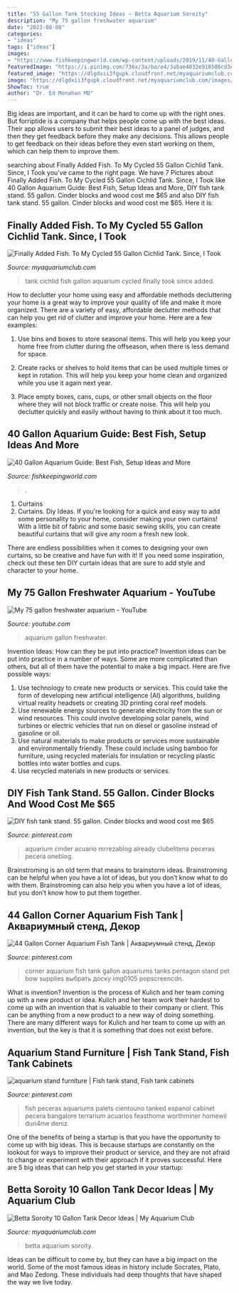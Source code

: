 ```yaml
---
title: "55 Gallon Tank Stocking Ideas ~ Betta Aquarium Soroity"
description: "My 75 gallon freshwater aquarium"
date: "2023-08-08"
categories:
- "ideas"
tags: ["ideas"]
images:
- "https://www.fishkeepingworld.com/wp-content/uploads/2019/11/40-Gallon-Fish-Tank-Best-Fish-Setup-Ideas-and-More…-Banner.jpg"
featuredImage: "https://i.pinimg.com/736x/3a/ba/e4/3abae4032e918586cd3e887dc4533272--corner-aquarium-aquarium-fish-tank.jpg"
featured_image: "https://dlgdxii3fgupk.cloudfront.net/myaquariumclub.com/images/fbfiles/images/20131109_204300_v_1401704022.jpg"
image: "https://dlgdxii3fgupk.cloudfront.net/myaquariumclub.com/images/fbfiles/images/20131109_204300_v_1401704022.jpg"
ShowToc: true
author: "Dr. Ed Monahan MD"
---
```



Big ideas are important, and it can be hard to come up with the right ones. But forriptide is a company that helps people come up with the best ideas. Their app allows users to submit their best ideas to a panel of judges, and then they get feedback before they make any decisions. This allows people to get feedback on their ideas before they even start working on them, which can help them to improve them.

	

		
searching about Finally Added Fish. To My Cycled 55 Gallon Cichlid Tank. Since, I Took you've came to the right page. We have 7 Pictures about Finally Added Fish. To My Cycled 55 Gallon Cichlid Tank. Since, I Took like 40 Gallon Aquarium Guide: Best Fish, Setup Ideas and More, DIY fish tank stand. 55 gallon. Cinder blocks and wood cost me $65 and also DIY fish tank stand. 55 gallon. Cinder blocks and wood cost me $65. Here it is:
		
    
## Finally Added Fish. To My Cycled 55 Gallon Cichlid Tank. Since, I Took

<img loading=lazy src="https://dlgdxii3fgupk.cloudfront.net/myaquariumclub.com/images/fbfiles/images/20131109_204300_v_1401704022.jpg" onerror="this.onerror=null;this.src='https://tse3.mm.bing.net/th?id=OIP.qz7pHKatX3twUD-ZgG9jygHaEK&amp;pid=15.1';" alt="Finally Added Fish. To My Cycled 55 Gallon Cichlid Tank. Since, I Took">

_Source: myaquariumclub.com_

>tank cichlid fish gallon aquarium cycled finally took since added. 

	

How to declutter your home using easy and affordable methods
decluttering your home is a great way to improve your quality of life and make it more organized. There are a variety of easy, affordable declutter methods that can help you get rid of clutter and improve your home. Here are a few examples:
1. Use bins and boxes to store seasonal items. This will help you keep your home free from clutter during the offseason, when there is less demand for space.

2. Create racks or shelves to hold items that can be used multiple times or kept in rotation. This will help you keep your home clean and organized while you use it again next year.

3. Place empty boxes, cans, cups, or other small objects on the floor where they will not block traffic or create noise. This will help you declutter quickly and easily without having to think about it too much.


    
## 40 Gallon Aquarium Guide: Best Fish, Setup Ideas And More

<img loading=lazy src="https://www.fishkeepingworld.com/wp-content/uploads/2019/11/40-Gallon-Fish-Tank-Best-Fish-Setup-Ideas-and-More…-Banner.jpg" onerror="this.onerror=null;this.src='https://tse1.mm.bing.net/th?id=OIP.YwSTo5KCa1A5Ht7odYUBSQHaE7&amp;pid=15.1';" alt="40 Gallon Aquarium Guide: Best Fish, Setup Ideas and More">

_Source: fishkeepingworld.com_

>. 

	

1. Curtains
1. Curtains. Diy Ideas.
If you're looking for a quick and easy way to add some personality to your home, consider making your own curtains! With a little bit of fabric and some basic sewing skills, you can create beautiful curtains that will give any room a fresh new look.

There are endless possibilities when it comes to designing your own curtains, so be creative and have fun with it! If you need some inspiration, check out these ten DIY curtain ideas that are sure to add style and character to your home.

    
## My 75 Gallon Freshwater Aquarium - YouTube

<img loading=lazy src="https://i.ytimg.com/vi/Rc9i-uYsXXg/maxresdefault.jpg" onerror="this.onerror=null;this.src='https://tse3.mm.bing.net/th?id=OIP.97rBp8ombrwVrgoG1G8ZGwHaEK&amp;pid=15.1';" alt="My 75 gallon freshwater aquarium - YouTube">

_Source: youtube.com_

>aquarium gallon freshwater. 

	

Invention Ideas: How can they be put into practice?
Invention ideas can be put into practice in a number of ways. Some are more complicated than others, but all of them have the potential to make a big impact. Here are five possible ways: 
1. Use technology to create new products or services. This could take the form of developing new artificial intelligence (AI) algorithms, building virtual reality headsets or creating 3D printing coral reef models.
2. Use renewable energy sources to generate electricity from the sun or wind resources. This could involve developing solar panels, wind turbines or electric vehicles that run on diesel or gasoline instead of gasoline or oil. 
3. Use natural materials to make products or services more sustainable and environmentally friendly. These could include using bamboo for furniture, using recycled materials for insulation or recycling plastic bottles into water bottles and cups. 
4. Use recycled materials in new products or services.

    
## DIY Fish Tank Stand. 55 Gallon. Cinder Blocks And Wood Cost Me $65

<img loading=lazy src="https://i.pinimg.com/736x/26/69/93/266993a1b87c647ad2fd6f3f3904ba72.jpg" onerror="this.onerror=null;this.src='https://tse3.mm.bing.net/th?id=OIP.Xlr67EQ6xunvoquKqZ1HBQHaLE&amp;pid=15.1';" alt="DIY fish tank stand. 55 gallon. Cinder blocks and wood cost me $65">

_Source: pinterest.com_

>aquarium cinder acuario mrrezablog already clubelitena peceras pecera oneblog. 

	

Brainstroming is an old term that means to brainstorm ideas. Brainstroming can be helpful when you have a lot of ideas, but you don’t know what to do with them. Brainstroming can also help you when you have a lot of ideas, but you don’t know how to put them together.

    
## 44 Gallon Corner Aquarium Fish Tank | Аквариумный стенд, Декор

<img loading=lazy src="https://i.pinimg.com/736x/3a/ba/e4/3abae4032e918586cd3e887dc4533272--corner-aquarium-aquarium-fish-tank.jpg" onerror="this.onerror=null;this.src='https://tse4.mm.bing.net/th?id=OIP.mphnYFBOcTy-IY0-eIIY7QHaFj&amp;pid=15.1';" alt="44 Gallon Corner Aquarium Fish Tank | Аквариумный стенд, Декор">

_Source: pinterest.com_

>corner aquarium fish tank gallon aquariums tanks pentagon stand pet bow supplies выбрать доску img0105 popscreencdn. 

	

What is invention?
Invention is the process of Kulich and her team coming up with a new product or idea. Kulich and her team work their hardest to come up with an invention that is valuable to their company or client. This can be anything from a new product to a new way of doing something. There are many different ways for Kulich and her team to come up with an invention, but the key is that it is something that does not exist before.

    
## Aquarium Stand Furniture | Fish Tank Stand, Fish Tank Cabinets

<img loading=lazy src="https://i.pinimg.com/736x/c2/db/c8/c2dbc819582a08693fbc6454bd2fdf5f.jpg" onerror="this.onerror=null;this.src='https://tse3.mm.bing.net/th?id=OIP.Ltg5yLrst8r1t4hhfRfPtgHaJ3&amp;pid=15.1';" alt="aquarium stand furniture | Fish tank stand, Fish tank cabinets">

_Source: pinterest.com_

>fish peceras aquariums palets cientouno tanked espanol cabinet pecera bangalore terrarium acuarios feasthome worthminer homewil dun4me deniz. 

	

One of the benefits of being a startup is that you have the opportunity to come up with big ideas. This is because startups are constantly on the lookout for ways to improve their product or service, and they are not afraid to change or experiment with their approach if it proves successful. Here are 5 big ideas that can help you get started in your startup: 

    
## Betta Soroity 10 Gallon Tank Decor Ideas | My Aquarium Club

<img loading=lazy src="https://dlgdxii3fgupk.cloudfront.net/myaquariumclub.com/images/fbfiles/images/625w/image-17cec521dcf982981d0e83d67e6cccd2_v_1517414446.jpg" onerror="this.onerror=null;this.src='https://tse1.mm.bing.net/th?id=OIP.9QnJH9V5VjKwM104j0pTIAHaFh&amp;pid=15.1';" alt="Betta Soroity 10 Gallon Tank Decor Ideas | My Aquarium Club">

_Source: myaquariumclub.com_

>betta aquarium soroity. 

	

Ideas can be difficult to come by, but they can have a big impact on the world. Some of the most famous ideas in history include Socrates, Plato, and Mao Zedong. These individuals had deep thoughts that have shaped the way we live today.

